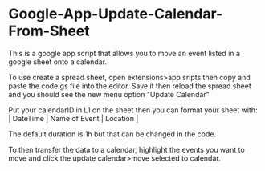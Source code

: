# Google-App-Update-Calendar-From-Sheet
This is a google app script that allows you to move an event listed in a google sheet onto a calendar.

To use create a spread sheet, open extensions>app sripts then copy and paste the code.gs file into the editor. Save it then reload the spread sheet and you should see the new menu option "Update Calendar"

Put your calendarID in L1 on the sheet then you can format your sheet with:
|  DateTime  |  Name of Event  |  Location  |

The default duration is 1h but that can be changed in the code.

To then transfer the data to a calendar, highlight the events you want to move and click the update calendar>move selected to calendar.
